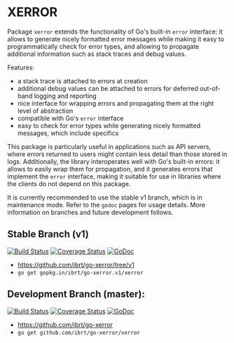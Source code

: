 # XERROR

Package `xerror` extends the functionality of Go's built-in `error` interface: it allows to generate nicely formatted error messages while making it easy to programmatically check for error types, and allowing to propagate additional information such as stack traces and debug values.

Features:

- a stack trace is attached to errors at creation
- additional debug values can be attached to errors for deferred out-of-band logging and reporting
- nice interface for wrapping errors and propagating them at the right level of abstraction
- compatible with Go's `error` interface
- easy to check for error types while generating nicely formatted messages, which include specifics

This package is particularly useful in applications such as API servers, where errors returned to users might contain less detail than those stored in logs. Additionally, the library interoperates well with Go's built-in errors: it allows to easily wrap them for propagation, and it generates errors that implement the `error` interface, making it suitable for use in libraries where the clients do not depend on this package.

It is currently recommended to use the stable v1 branch, which is in maintenance mode. Refer to the `godoc` pages for usage details. More information on branches and future development follows.

## Stable Branch (v1)

[![Build Status](https://api.travis-ci.org/ibrt/go-xerror.svg?branch=v1)](https://travis-ci.org/ibrt/go-xerror?branch=v1)
[![Coverage Status](https://coveralls.io/repos/github/ibrt/go-xerror/badge.svg?branch=v1)](https://coveralls.io/github/ibrt/go-xerror?branch=v1)
[![GoDoc](https://godoc.org/gopkg.in/ibrt/go-xerror.v1/xerror?status.svg)](https://godoc.org/gopkg.in/ibrt/go-xerror.v1/xerror)

- https://github.com/ibrt/go-xerror/tree/v1
- `go get gopkg.in/ibrt/go-xerror.v1/xerror`

## Development Branch (master):

[![Build Status](https://api.travis-ci.org/ibrt/go-xerror.svg?branch=master)](https://travis-ci.org/ibrt/go-xerror?branch=master)
[![Coverage Status](https://coveralls.io/repos/github/ibrt/go-xerror/badge.svg?branch=master)](https://coveralls.io/github/ibrt/go-xerror?branch=master)
[![GoDoc](https://godoc.org/github.com/ibrt/go-xerror/xerror?status.svg)](https://godoc.org/github.com/ibrt/go-xerror/xerror)

- https://github.com/ibrt/go-xerror
- `go get github.com/ibrt/go-xerror/xerror`
